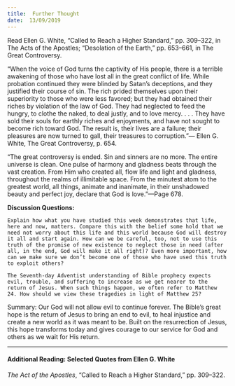 ```yaml
---
title:  Further Thought
date:  13/09/2019
---
```


Read Ellen G. White, “Called to Reach a Higher Standard,” pp. 309–322, in The Acts of the Apostles; “Desolation of the Earth,” pp. 653–661, in The Great Controversy.

“When the voice of God turns the captivity of His people, there is a terrible awakening of those who have lost all in the great conflict of life. While probation continued they were blinded by Satan’s deceptions, and they justified their course of sin. The rich prided themselves upon their superiority to those who were less favored; but they had obtained their riches by violation of the law of God. They had neglected to feed the hungry, to clothe the naked, to deal justly, and to love mercy. . . . They have sold their souls for earthly riches and enjoyments, and have not sought to become rich toward God. The result is, their lives are a failure; their pleasures are now turned to gall, their treasures to corruption.”— Ellen G. White, The Great Controversy, p. 654.

“The great controversy is ended. Sin and sinners are no more. The entire universe is clean. One pulse of harmony and gladness beats through the vast creation. From Him who created all, flow life and light and gladness, throughout the realms of illimitable space. From the minutest atom to the greatest world, all things, animate and inanimate, in their unshadowed beauty and perfect joy, declare that God is love.”—Page 678.

**Discussion Questions:**

`Explain how what you have studied this week demonstrates that life, here and now, matters. Compare this with the belief some hold that we need not worry about this life and this world because God will destroy it all and start again. How can we be careful, too, not to use this truth of the promise of new existence to neglect those in need (after all, in the end, God will make it all right)? Even more important, how can we make sure we don’t become one of those who have used this truth to exploit others?`

`The Seventh-day Adventist understanding of Bible prophecy expects evil, trouble, and suffering to increase as we get nearer to the return of Jesus. When such things happen, we often refer to Matthew 24. How should we view these tragedies in light of Matthew 25?`

Summary: Our God will not allow evil to continue forever. The Bible’s great hope is the return of Jesus to bring an end to evil, to heal injustice and create a new world as it was meant to be. Built on the resurrection of Jesus, this hope transforms today and gives courage to our service for God and others as we wait for His return.

---

#### Additional Reading: Selected Quotes from Ellen G. White

_The Act of the Apostles_, “Called to Reach a Higher Standard,” pp. 309–322.
